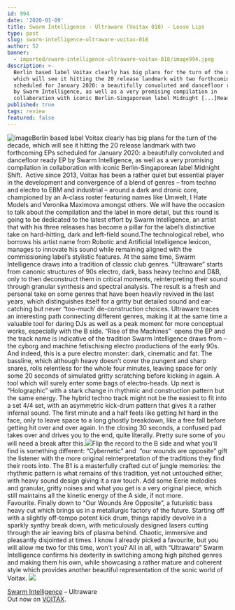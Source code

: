 ```yaml
---
id: 994
date: '2020-01-09'
title: Swarm Intelligence - Ultraware (Voitax 018) - Loose Lips
type: post
slug: swarm-intelligence-ultraware-voitax-018
author: 52
banner:
  - imported/swarm-intelligence-ultraware-voitax-018/image994.jpeg
description: >-
  Berlin based label Voitax clearly has big plans for the turn of the decade,
  which will see it hitting the 20 release landmark with two forthcoming EPs
  scheduled for January 2020: a beautifully convoluted and dancefloor ready EP
  by Swarm Intelligence, as well as a very promising compilation in
  collaboration with iconic Berlin-Singaporean label Midnight [...]Read More...
published: true
tags: review
featured: false
---
```

![image](../imported/swarm-intelligence-ultraware-voitax-018/image994.jpeg)Berlin based label Voitax clearly has big plans for the turn of the decade, which will see it hitting the 20 release landmark with two forthcoming EPs scheduled for January 2020: a beautifully convoluted and dancefloor ready EP by Swarm Intelligence, as well as a very promising compilation in collaboration with iconic Berlin-Singaporean label Midnight Shift.  Active since 2013, Voitax has been a rather quiet but essential player in the development and convergence of a blend of genres – from techno and electro to EBM and industrial – around a dark and dronic core, championed by an A-class roster featuring names like Umwelt, I Hate Models and Veronika Maximova amongst others. We will have the occasion to talk about the compilation and the label in more detail, but this round is going to be dedicated to the latest effort by Swarm Intelligence, an artist that with his three releases has become a pillar for the label’s distinctive take on hard-hitting, dark and left-field sound.The technological rebel, who borrows his artist name from Robotic and Artificial Intelligence lexicon, manages to innovate his sound while remaining aligned with the commissioning label’s stylistic features. At the same time, Swarm Intelligence draws into a tradition of classic club genres. “Ultraware” starts from canonic structures of 90s electro, dark, bass heavy techno and D&B, only to then deconstruct them in critical moments, reinterpreting their sound through granular synthesis and spectral analysis. The result is a fresh and personal take on some genres that have been heavily revived in the last years, which distinguishes itself for a gritty but detailed sound and ear-catching but never “too-much’ de-construction choices. Ultraware traces an interesting path connecting different genres, making it at the same time a valuable tool for daring DJs as well as a peak moment for more conceptual works, especially with the B side. “Rise of the Machines”  opens the EP and the track name is indicative of the tradition Swarm Intelligence draws from – the cyborg and machine fetischising electro productions of the early 90s. And indeed, this is a pure electro monster: dark, cinematic and fat. The bassline, which although heavy doesn’t cover the pungent and sharp snares, rolls relentless for the whole four minutes, leaving space for only some 20 seconds of simulated gritty scratching before kicking in again. A tool which will surely enter some bags of electro-heads. Up next is “Holographic” with a stark change in rhythmic and construction pattern but the same energy. The hybrid techno track might not be the easiest to fit into a set 4/4 set, with an asymmetric kick-drum pattern that gives it a rather infernal sound. The first minute and a half feels like getting hit hard in the face, only to leave space to a long ghostly breakdown, like a free fall before getting hit over and over again. In the closing 30 seconds, a confused pad takes over and drives you to the end, quite literally. Pretty sure some of you will need a break after this.![](/wp-content/uploads/live/img/wysiwyg/5e1cb94002460.jpg)Flip the record to the B side and what you’ll find is something different: “Cybernetic” and  “our wounds are opposite” gift the listener with the more original reinterpretation of the traditions they find their roots into. The B1 is a masterfully crafted cut of jungle memories: the rhythmic pattern is what remains of this tradition, yet not untouched either, with heavy sound design giving it a raw touch. Add some Eerie melodies and granular, gritty noises and what you get is a very original piece, which still maintains all the kinetic energy of the A side, if not more. Favourite. Finally down to “Our Wounds Are Opposite”, a futuristic bass heavy cut which brings us in a metallurgic factory of the future. Starting off with a slightly off-tempo potent kick drum, things rapidly devolve in a sparkly synthy break down, with meticulously designed lasers cutting through the air leaving bits of plasma behind. Chaotic, immersive and pleasantly disjointed at times. I know I already picked a favourite, but you will allow me two for this time, won’t you? All in all, with “Ultraware” Swarm Intelligence confirms his dexterity in switching among high pitched genres and making them his own, while showcasing a rather mature and coherent style which provides another beautiful representation of the sonic world of Voitax. ![](/wp-content/uploads/live/img/wysiwyg/5e171a22b2a2f.jpg)

[Swarm Intelligence](https://www.residentadvisor.net/dj/swarmintelligence) – Ultraware  
Out now on [VOITAX](http://www.voitax.com/).